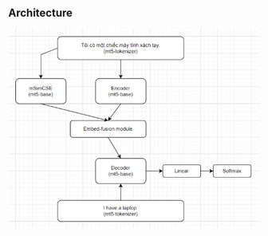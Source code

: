 ## Architecture

<img src="https://github.com/QuagHien/se-transformer-mt5/blob/main/images/architect.png" alt="architect" />

